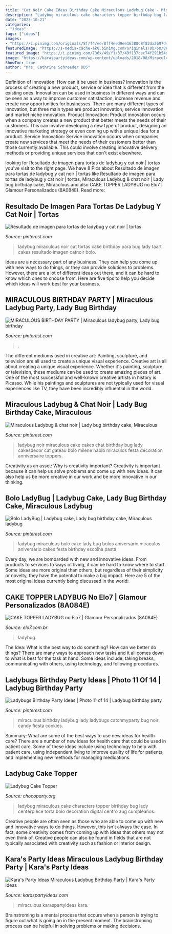 ```yaml
---
title: "Cat Noir Cake Ideas Birthday Cake Miraculous Ladybug Cake - Miraculous Karaspartyideas Kara"
description: "Ladybug miraculous cake characters topper birthday bug lady centerpiece torta bolo decoration digital centro aug cumpleaños"
date: "2023-10-21"
categories:
- "ideas"
tags: ["ideas"]
images:
- "https://i.pinimg.com/originals/8f/f4/ee/8ff4eed9ee16388c8f83da2697d4f67d.jpg"
featuredImage: "https://s-media-cache-ak0.pinimg.com/originals/0b/60/86/0b6086c0176d10b458bfeeb239bb7c12.jpg"
featured_image: "https://i.pinimg.com/736x/49/f1/37/49f137cec74f291b54ddcb4ecb7ca8d1--lady-bug.jpg"
image: "https://karaspartyideas.com/wp-content/uploads/2018/08/Miraculous-Ladybug-Birthday-Party-via-Karas-Party-Ideas-KarasPartyIdeas.com17.jpg"
ShowToc: true
author: "Mrs. Cathrine Schroeder DDS"
---
```



Definition of innovation: How can it be used in business?
Innovation is the process of creating a new product, service or idea that is different from the existing ones. Innovation can be used in business in different ways and can be seen as a way to improve customer satisfaction, increase revenue and create new opportunities for businesses. There are many different types of innovation, but three main types are product innovation, service innovation and market niche innovation. Product Innovation: Product innovation occurs when a company creates a new product that better meets the needs of their customers. This can involve developing a new type of product, designing an innovative marketing strategy or even coming up with a unique idea for a product. Service Innovation: Service innovation occurs when companies create new services that meet the needs of their customers better than those currently available. This could involve creating innovative delivery methods or providing unique services that don't exist elsewhere.

	

		
looking for Resultado de imagen para tortas de ladybug y cat noir | tortas you've visit to the right page. We have 8 Pics about Resultado de imagen para tortas de ladybug y cat noir | tortas like Resultado de imagen para tortas de ladybug y cat noir | tortas, Miraculous Ladybug &amp; chat noir | Lady bug birthday cake, Miraculous and also CAKE TOPPER LADYBUG no Elo7 | Glamour Personalizados (8A084E). Read more:
		
    
## Resultado De Imagen Para Tortas De Ladybug Y Cat Noir | Tortas

<img loading=lazy src="https://s-media-cache-ak0.pinimg.com/originals/0b/60/86/0b6086c0176d10b458bfeeb239bb7c12.jpg" onerror="this.onerror=null;this.src='https://tse1.mm.bing.net/th?id=OIP.lYEb67CEYmE0kEkYc3bGhgHaNK&amp;pid=15.1';" alt="Resultado de imagen para tortas de ladybug y cat noir | tortas">

_Source: pinterest.com_

>ladybug miraculous noir cat tortas cake birthday para bug lady taart cakes resultado imagen catnoir bolo. 

	

Ideas are a necessary part of any business. They can help you come up with new ways to do things, or they can provide solutions to problems. However, there are a lot of different ideas out there, and it can be hard to know which ones to choose from. Here are five tips to help you decide which ideas will work best for your business.

    
## MIRACULOUS BIRTHDAY PARTY | Miraculous Ladybug Party, Lady Bug Birthday

<img loading=lazy src="https://i.pinimg.com/736x/77/dd/5c/77dd5ce2c3c75b389ee3561bf0915a59.jpg" onerror="this.onerror=null;this.src='https://tse1.mm.bing.net/th?id=OIP.nTYlmotzsA7QixSQxcfaYAHaLH&amp;pid=15.1';" alt="MIRACULOUS BIRTHDAY PARTY | Miraculous ladybug party, Lady bug birthday">

_Source: pinterest.com_

>. 

	

The different mediums used in creative art: Painting, sculpture, and television are all used to create a unique visual experience.
Creative art is all about creating a unique visual experience. Whether it's painting, sculpture, or television, these mediums can be used to create amazing pieces of art. One of the most successful and well-known creative artists in history is Picasso. While his paintings and sculptures are not typically used for visual experiences like TV, they have been incredibly influential in the world.

    
## Miraculous Ladybug &amp; Chat Noir | Lady Bug Birthday Cake, Miraculous

<img loading=lazy src="https://i.pinimg.com/originals/4a/4d/8f/4a4d8f3d3238e18fb60956adceb4ce36.jpg" onerror="this.onerror=null;this.src='https://tse3.mm.bing.net/th?id=OIP.vSYKoon7AlSm1ZM0afoYfQHaKJ&amp;pid=15.1';" alt="Miraculous Ladybug &amp; chat noir | Lady bug birthday cake, Miraculous">

_Source: pinterest.com_

>ladybug noir miraculous cake cakes chat birthday bug lady cakesdecor cat gateau bolo milene habib miraculos festa décoration anniversaire toppers. 

	

Creativity as an asset: Why is creativity important?
Creativity is important because it can help us solve problems and come up with new ideas. It can also help us be more creative in our work and be more innovative in our thinking.

    
## Bolo LadyBug | Ladybug Cake, Lady Bug Birthday Cake, Miraculous Ladybug

<img loading=lazy src="https://i.pinimg.com/736x/49/f1/37/49f137cec74f291b54ddcb4ecb7ca8d1--lady-bug.jpg" onerror="this.onerror=null;this.src='https://tse3.mm.bing.net/th?id=OIP.Jl80j78uB9XOrdl0e7bkkgDYEg&amp;pid=15.1';" alt="Bolo LadyBug | Ladybug cake, Lady bug birthday cake, Miraculous ladybug">

_Source: pinterest.com_

>ladybug miraculous bolo cake lady bug bolos aniversário miraculos aniversario cakes festa birthday escolha pasta. 

	

Every day, we are bombarded with new and innovative ideas. From products to services to ways of living, it can be hard to know where to start. Some ideas are more original than others, but regardless of their simplicity or novelty, they have the potential to make a big impact. Here are 5 of the most original ideas currently being discussed in the world: 

    
## CAKE TOPPER LADYBUG No Elo7 | Glamour Personalizados (8A084E)

<img loading=lazy src="https://img.elo7.com.br/product/zoom/15B1D0C/cake-topper-ladybug-topper.jpg" onerror="this.onerror=null;this.src='https://tse2.mm.bing.net/th?id=OIP.32DDECmYzWqb0NM2yziAaAHaJ4&amp;pid=15.1';" alt="CAKE TOPPER LADYBUG no Elo7 | Glamour Personalizados (8A084E)">

_Source: elo7.com.br_

>ladybug. 

	

The Idea: What is the best way to do something?
How can we better do things? There are many ways to approach new tasks and it all comes down to what is best for the task at hand. Some ideas include: taking breaks, communicating with others, using technology, and following procedures.

    
## Ladybugs Birthday Party Ideas | Photo 11 Of 14 | Ladybug Birthday Party

<img loading=lazy src="https://i.pinimg.com/originals/8f/f4/ee/8ff4eed9ee16388c8f83da2697d4f67d.jpg" onerror="this.onerror=null;this.src='https://tse4.mm.bing.net/th?id=OIP.2tdfkpOUgtoG8RrLtMlMKwHaJ4&amp;pid=15.1';" alt="Ladybugs Birthday Party Ideas | Photo 11 of 14 | Ladybug birthday party">

_Source: pinterest.com_

>miraculous birthday ladybug lady ladybugs catchmyparty bug noir candy fiesta cookies. 

	

Summary: What are some of the best ways to use new ideas for health care?
There are a number of new ideas for health care that could be used in patient care. Some of these ideas include using technology to help with patient care, using independent living to improve quality of life for patients, and implementing new methods for managing medications.

    
## Ladybug Cake Topper

<img loading=lazy src="https://www.chocoparty.org/wp-content/uploads/2018/12/571a767b311ef31a3c1acf50eb00773a_1.jpg" onerror="this.onerror=null;this.src='https://tse1.mm.bing.net/th?id=OIP.8nZ28mOhbSR7FDn7b0rCywHaE7&amp;pid=15.1';" alt="Ladybug Cake Topper">

_Source: chocoparty.org_

>ladybug miraculous cake characters topper birthday bug lady centerpiece torta bolo decoration digital centro aug cumpleaños. 

	

Creative people are often seen as those who are able to come up with new and innovative ways to do things. However, this isn't always the case. In fact, some creativity comes from coming up with ideas that others may not even think of. Creative people can also be found in fields that are not typically associated with creativity such as fashion or interior design.

    
## Kara&#039;s Party Ideas Miraculous Ladybug Birthday Party | Kara&#039;s Party Ideas

<img loading=lazy src="https://karaspartyideas.com/wp-content/uploads/2018/08/Miraculous-Ladybug-Birthday-Party-via-Karas-Party-Ideas-KarasPartyIdeas.com17.jpg" onerror="this.onerror=null;this.src='https://tse4.mm.bing.net/th?id=OIP.nebZdebGRZGIcwR25cVtwgHaJ3&amp;pid=15.1';" alt="Kara&#039;s Party Ideas Miraculous Ladybug Birthday Party | Kara&#039;s Party Ideas">

_Source: karaspartyideas.com_

>miraculous karaspartyideas kara. 

	

Brainstroming is a mental process that occurs when a person is trying to figure out what is going on in the present moment. The brainstroming process can be helpful in solving problems or making decisions.


